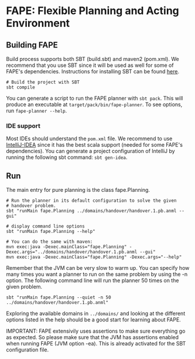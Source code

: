 # FAPE: Flexible Planning and Acting Environment


## Building FAPE

Build process supports both SBT (build.sbt) and maven2 (pom.xml).
We recommend that you use SBT since it will be used as well for some
of FAPE's dependencies.
Instructions for installing SBT can be found [here](http://www.scala-sbt.org/release/docs/Getting-Started/Setup.html).

    # Build the project with SBT
    sbt compile

You can generate a script to run the FAPE planner with `sbt pack`.
This will produce an executable at `target/pack/bin/fape-planner`.
To see options, run `fape-planner --help`.



### IDE support

Most IDEs should understand the `pom.xml` file. We recommend to use [IntelliJ-IDEA](http://www.jetbrains.com/idea/download/) since it has the best scala support (needed for some FAPE's dependencies). You can generate a project configuration of IntelliJ by running the following sbt command: `sbt gen-idea`.


## Run

The main entry for pure planning is the class fape.Planning.

    # Run the planner in its default configuration to solve the given
    # handover problem.
    sbt "runMain fape.Planning ../domains/handover/handover.1.pb.anml --gui"

    # display command line options
    sbt "runMain fape.Planning --help"

    # You can do the same with maven:
    mvn exec:java -Dexec.mainClass="fape.Planning" -Dexec.args="../domains/handover/handover.1.pb.anml --gui"
    mvn exec:java -Dexec.mainClass="fape.Planning" -Dexec.args="--help"
    


Remember that the JVM can be very slow to warm up. You can specify how many times
you want a planner to run on the same problem by using the -n option. The
following command line will run the planner 50 times on the given problem.

    sbt "runMain fape.Planning --quiet -n 50 ../domains/handover/handover.1.pb.anml"

Exploring the available domains in `../domains/` and looking at the different options
listed in the help should be a good start for learning about FAPE.



IMPORTANT: FAPE extensivily uses assertions to make sure everything go as
expected. So please make sure that the JVM has assertions enabled when
running FAPE (JVM option -ea).
This is already activated for the SBT configuration file.
